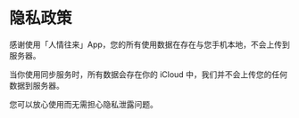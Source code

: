 # 隐私政策

感谢使用「人情往来」App，您的所有使用数据在存在与您手机本地，不会上传到服务器。
 
当你使用同步服务时，所有数据会存在你的 iCloud 中，我们并不会上传您的任何数据到服务器。

您可以放心使用而无需担心隐私泄露问题。
